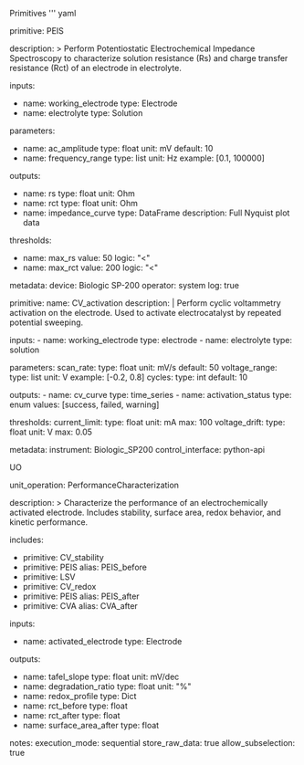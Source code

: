 Primitives
'''
yaml

primitive: PEIS

description: >
  Perform Potentiostatic Electrochemical Impedance Spectroscopy to characterize
  solution resistance (Rs) and charge transfer resistance (Rct) of an electrode in electrolyte.

inputs:
  - name: working_electrode
    type: Electrode
  - name: electrolyte
    type: Solution

parameters:
  - name: ac_amplitude
    type: float
    unit: mV
    default: 10
  - name: frequency_range
    type: list
    unit: Hz
    example: [0.1, 100000]

outputs:
  - name: rs
    type: float
    unit: Ohm
  - name: rct
    type: float
    unit: Ohm
  - name: impedance_curve
    type: DataFrame
    description: Full Nyquist plot data

thresholds:
  - name: max_rs
    value: 50
    logic: "<"
  - name: max_rct
    value: 200
    logic: "<"

metadata:
  device: Biologic SP-200
  operator: system
  log: true

primitive:
  name: CV_activation
  description: |
    Perform cyclic voltammetry activation on the electrode.
    Used to activate electrocatalyst by repeated potential sweeping.

  inputs:
    - name: working_electrode
      type: electrode
    - name: electrolyte
      type: solution

  parameters:
    scan_rate:
      type: float
      unit: mV/s
      default: 50
    voltage_range:
      type: list
      unit: V
      example: [-0.2, 0.8]
    cycles:
      type: int
      default: 10

  outputs:
    - name: cv_curve
      type: time_series
    - name: activation_status
      type: enum
      values: [success, failed, warning]

  thresholds:
    current_limit:
      type: float
      unit: mA
      max: 100
    voltage_drift:
      type: float
      unit: V
      max: 0.05

  metadata:
    instrument: Biologic_SP200
    control_interface: python-api


UO

unit_operation: PerformanceCharacterization

description: >
  Characterize the performance of an electrochemically activated electrode.
  Includes stability, surface area, redox behavior, and kinetic performance.

includes:
  - primitive: CV_stability
  - primitive: PEIS
    alias: PEIS_before
  - primitive: LSV
  - primitive: CV_redox
  - primitive: PEIS
    alias: PEIS_after
  - primitive: CVA
    alias: CVA_after

inputs:
  - name: activated_electrode
    type: Electrode

outputs:
  - name: tafel_slope
    type: float
    unit: mV/dec
  - name: degradation_ratio
    type: float
    unit: "%"
  - name: redox_profile
    type: Dict
  - name: rct_before
    type: float
  - name: rct_after
    type: float
  - name: surface_area_after
    type: float

notes:
  execution_mode: sequential
  store_raw_data: true
  allow_subselection: true


